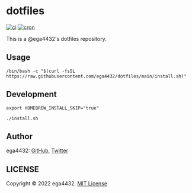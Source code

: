 # dotfiles

[![ci](https://github.com/ega4432/dotfiles/actions/workflows/ci.yaml/badge.svg)](https://github.com/ega4432/dotfiles/actions/workflows/ci.yaml)
[![cron](https://github.com/ega4432/dotfiles/actions/workflows/cron.yaml/badge.svg)](https://github.com/ega4432/dotfiles/actions/workflows/cron.yaml)

This is a @ega4432's dotfiles repository.

## Usage

```shell
/bin/bash -c "$(curl -fsSL https://raw.githubusercontent.com/ega4432/dotfiles/main/install.sh)"
```

## Development

```shell
export HOMEBREW_INSTALL_SKIP="true"

./install.sh
```

## Author

ega4432: [GitHub](https://github.com/ega4432), [Twitter](https://twitter.com/ega4432)

## LICENSE

Copyright © 2022 ega4432.
[MIT License](https://github.com/ega4432/dotfiles/blob/main/LICENSE)
